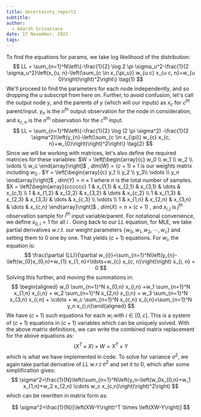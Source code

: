 ```yaml
---
title: Uncertainty_report2
subtitle: 
author:
  - Adarsh Srivastava
date: 17 November, 2022
tags:
---
```

To find the equations for params, we take log likelihood of the distribution:
$$
LL = \sum_{n=1}^N\left\{-\frac{1}{2} \log 2 \pi \sigma_u^2-\frac{1}{2 \sigma_u^2}\left(x_{u, n}-\left(\sum_{c \in x_{\pi_u}} w_{u c} x_{u c, n}+w_{u 0}\right)\right)^2\right\} \tag{1}
$$
We'll proceed to find the parameters for each node independently, and so dropping the u subscript from here on. Further, to avoid confusion, let's call the output node $y$, and the parents of $y$ (which will our inputs) as $x_{c}$ for $c^{\text{th}}$ parent/input. $y_n$ is the $n^{\text{th}}$ output observation for the node in consideration, and $x_{c,n}$ is the $n^{\text{th}}$ observation for the $c^{\text{th}}$ input.
$$
LL = \sum_{n=1}^N\left\{-\frac{1}{2} \log (2 \pi \sigma^2) -\frac{1}{2 \sigma^2}\left(y_{n}-\left(\sum_{c \in x_{\pi}} w_{c} x_{c, n}+w_{0}\right)\right)^2\right\} \tag{2}
$$
Since we will be working with matrices, let's also define the required matrices for these variables:
$W = \left[\begin{array}{c} w_0 \\ w_1 \\ w_2 \\ \vdots \\ w_c \end{array}\right]$ , $dim(W) = (c+1) \times 1$ is our weights matrix including $w_0$ . $Y = \left[\begin{array}{c} y_1 \\ y_2 \\ y_3\\ \vdots \\ y_n \end{array}\right]$ , $dim(Y) = n \times 1$ where $n$ is the total number of samples.
$X = \left[\begin{array}{cccccc} 1 & x_{1,1} & x_{2,1} & x_{3,1} & \dots & x_{c,1} \\ 1 & x_{1,2} & x_{2,2} & x_{3,2} & \dots & x_{c,2}  \\ 1 & x_{1,3} & x_{2,3} & x_{3,3} & \dots & x_{c,3} \\ \vdots \\ 1 & x_{1,n} & x_{2,n} & x_{3,n} & \dots & x_{c,n}  \end{array}\right]$ , $dim(X) = n \times (c+1)$ , and $x_{i,j}$ is $j^{\text{th}}$ observation sample for $i^{\text{th}}$ input variable/parent. For notational convenience, we define $x_{0,i} = 1$ for all $i$ . 
Going back to our $LL$ equation, for MLE, we take partial derivatives $w.r.t.$ our weight parameters $\{ w_0, w_1, w_2, \cdots , w_c \}$ and setting them to $0$ one by one. That yields $(c+1)$ equations. For $w_i$, the equation is: 
$$
\frac{\partial (LL)}{\partial w_{i}}=\sum_{n=1}^N\left(y_{n}-\left(w_{0}x_{0,n}+w_{1} x_{1, n}+\ldots+w_{c} x_{c, n}\right)\right) x_{i, n} = 0
$$
Solving this further, and moving the summations in:
$$
\begin{aligned}
w_0 \sum_{n=1}^N x_{0,n} x_{i,n} +w_1 \sum_{n=1}^N x_{1,n} x_{i,n} + w_2 \sum_{n=1}^N x_{2,n} x_{i,n} + w_3 \sum_{n=1}^N x_{3,n} x_{i,n} + \cdots + w_c \sum_{n=1}^N x_{c,n} x_{i,n}=\sum_{n=1}^N y_n x_{i,n}\end{aligned}
$$
We have $(c+1)$ such equations for each $w_i$ with $i \in [0,c]$. This is a system of $(c+1)$ equations in $(c+1)$ variables which can be uniquely solved. With the above matrix definitions, we can write the combined matrix replacement for the above equations as:
$$
 (X^T \times X) \times W = X^T \times Y
$$
which is what we have implemented in code.
To solve for variance $\sigma^2$, we again take partial derivative of $LL$ $w.r.t$ $\sigma^2$ and set it to $0$, which after some simplification gives:
$$
\sigma^2=\frac{1}{N}\left(\sum_{n=1}^N\left(y_n-\left(w_0x_{0,n}+w_1 x_{1,n}+w_2 x_{2,n} \cdots w_c x_{c,n}\right)\right)^2\right)
$$
which can be rewritten in matrix form as:

$$
\sigma^2=\frac{1}{N}[\left(XW-Y\right)^T \times \left(XW-Y\right)]
$$


